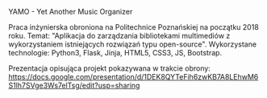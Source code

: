 YAMO - Yet Another Music Organizer

Praca inżynierska obroniona na Politechnice Poznańskiej na początku 2018 roku. Temat: "Aplikacja do zarządzania bibliotekami multimediów z wykorzystaniem istniejących rozwiązań typu open-source".
Wykorzystane technologie: Python3, Flask, Jinja, HTML5, CSS3, JS, Bootstrap.

Prezentacja opisująca projekt pokazywana w trakcie obrony:
https://docs.google.com/presentation/d/1DEK8QYTeFih6zwKB7A8LEhwM6S1lh7SVge3Ws7elTsg/edit?usp=sharing
